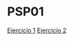 # PSP01

[Ejercicio 1](https://github.com/chovio/PSP01/tree/master/PSP01/src/ejercicio1)
[Ejercicio 2](https://github.com/chovio/PSP01/tree/master/PSP01/src/ejercicio2)
